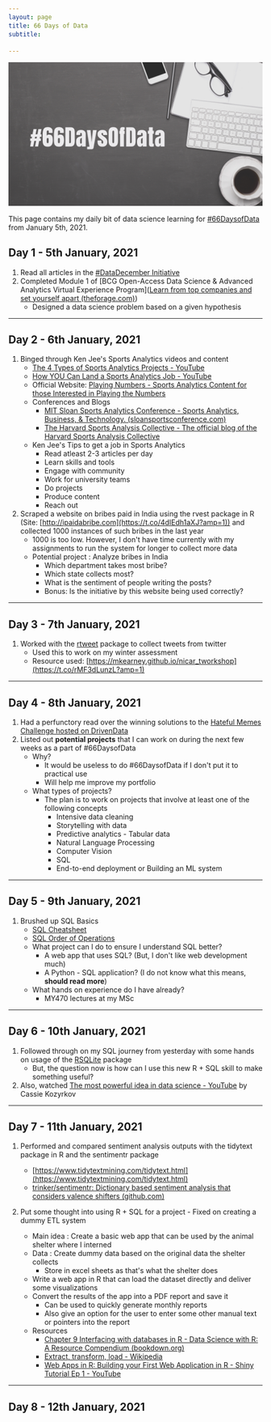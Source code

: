 ```yaml
---
layout: page
title: 66 Days of Data
subtitle: 

---
```


![](img/66dod.png)

This page contains my daily bit of data science learning for [#66DaysofData](https://twitter.com/hashtag/66DaysofData?src=hashtag_click) from January 5th, 2021.

## Day 1 - 5th January, 2021

1. Read all articles in the [#DataDecember Initiative](https://dsatlse.github.io/DataDecember/)
2. Completed Module 1 of [BCG Open-Access Data Science & Advanced Analytics Virtual Experience Program]([Learn from top companies and set yourself apart (theforage.com)](https://www.theforage.com/virtual-internships/Tcz8gTtprzAS4xSoK?show-onboard=1))
   - Designed a data science problem based on a given hypothesis

---

## Day 2 - 6th January, 2021

1. Binged through Ken Jee's Sports Analytics videos and content
   - [The 4 Types of Sports Analytics Projects - YouTube](https://www.youtube.com/watch?v=dlZWB2D-NaQ)
   - [How YOU Can Land a Sports Analytics Job - YouTube](https://www.youtube.com/watch?v=SLC5sPZSLY4)
   - Official Website: [Playing Numbers - Sports Analytics Content for those Interested in Playing the Numbers](https://www.playingnumbers.com/)
   - Conferences and Blogs
     - [MIT Sloan Sports Analytics Conference - Sports Analytics, Business, & Technology. (sloansportsconference.com)](https://www.sloansportsconference.com/)
     - [The Harvard Sports Analysis Collective - The official blog of the Harvard Sports Analysis Collective](http://harvardsportsanalysis.org/)
   - Ken Jee's Tips to get a job in Sports Analytics
     - Read atleast 2-3 articles per day
     - Learn skills and tools
     - Engage with community
     - Work for university teams
     - Do projects
     - Produce content
     - Reach out
2. Scraped a website on bribes paid in India using the rvest package in R (Site: [http://ipaidabribe.com](https://t.co/4dIEdh1aXJ?amp=1)) and collected 1000 instances of such bribes in the last year
   - 1000 is too low. However, I don't have time currently with my assignments to run the system for longer to collect more data
   - Potential project : Analyze bribes in India
     - Which department takes most bribe?
     - Which state collects most?
     - What is the sentiment of people writing the posts?
     - Bonus: Is the initiative by this website being used correctly?

---

## Day 3 - 7th January, 2021

1. Worked with the [rtweet](https://github.com/ropensci/rtweet) package to collect tweets from twitter
   - Used this to work on my winter assessment
   - Resource used: [https://mkearney.github.io/nicar_tworkshop](https://t.co/rMF3dLunzL?amp=1)

---

## Day 4 - 8th January, 2021

1. Had a perfunctory read over the winning solutions to the [Hateful Memes Challenge hosted on DrivenData](https://www.drivendata.co/blog/hateful-memes-winners/)
2. Listed out **potential projects** that I can work on during the next few weeks as a part of #66DaysofData
   - Why?
     - It would be useless to do #66DaysofData if I don't put it to practical use
     - Will help me improve my portfolio
   - What types of projects?
     - The plan is to work on projects that involve at least one of the following concepts
       - Intensive data cleaning
       - Storytelling with data
       - Predictive analytics - Tabular data
       - Natural Language Processing
       - Computer Vision
       - SQL
       - End-to-end deployment or Building an ML system

---

## Day 5 - 9th January, 2021

1. Brushed up SQL Basics
   - [SQL Cheatsheet](https://www.codecademy.com/learn/learn-sql/modules/learn-sql-queries/cheatsheet)
   - [SQL Order of Operations](https://learnsql.com/blog/sql-order-of-operations/)
   - What project can I do to ensure I understand SQL better?
     - A web app that uses SQL? (But, I don't like web development much)
     - A Python - SQL application? (I do not know what this means, **should read more**)
   - What hands on experience do I have already?
     - MY470 lectures at my MSc

---

## Day 6 - 10th January, 2021

1. Followed through on my SQL journey from yesterday with some hands on usage of the [RSQLite](https://cran.r-project.org/web/packages/RSQLite/vignettes/RSQLite.html) package
   - But, the question now is how can I use this new R + SQL skill to make something useful?
2. Also, watched [The most powerful idea in data science - YouTube](https://www.youtube.com/watch?v=e9KJ3kd80fQ) by Cassie Kozyrkov

---

## Day 7 - 11th January, 2021

1. Performed and compared sentiment analysis outputs with the tidytext package in R and the sentimentr package
   - [https://www.tidytextmining.com/tidytext.html](https://www.tidytextmining.com/tidytext.html)
   - [trinker/sentimentr: Dictionary based sentiment analysis that considers valence shifters (github.com)](https://github.com/trinker/sentimentr)
2. Put some thought into using R + SQL for a project - Fixed on creating a dummy ETL system

   - Main idea : Create a basic web app that can be used by the animal shelter where I interned
   - Data : Create dummy data based on the original data the shelter collects
     - Store in excel sheets as that's what the shelter does
   - Write a web app in R that can load the dataset directly and deliver some visualizations
   - Convert the results of the app into a PDF report and save it
     - Can be used to quickly generate monthly reports
     - Also give an option for the user to enter some other manual text or pointers into the report
   - Resources
     - [Chapter 9 Interfacing with databases in R - Data Science with R: A Resource Compendium (bookdown.org)](https://bookdown.org/martin_monkman/DataScienceResources_book/interfacing-with-databases-in-r.html)
     - [Extract, transform, load - Wikipedia](https://en.wikipedia.org/wiki/Extract,_transform,_load)
     - [Web Apps in R: Building your First Web Application in R - Shiny Tutorial Ep 1 - YouTube](https://www.youtube.com/watch?v=tfN10IUX9Lo)

---

## Day 8 - 12th January, 2021

